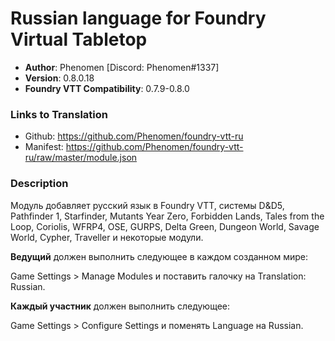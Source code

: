 # Russian language for Foundry Virtual Tabletop

* **Author**: Phenomen [Discord: Phenomen#1337]
* **Version**: 0.8.0.18
* **Foundry VTT Compatibility**: 0.7.9-0.8.0

### Links to Translation
* Github: https://github.com/Phenomen/foundry-vtt-ru
* Manifest: https://github.com/Phenomen/foundry-vtt-ru/raw/master/module.json


### Description
Модуль добавляет русский язык в Foundry VTT, системы D&D5, Pathfinder 1, Starfinder, Mutants Year Zero, Forbidden Lands, Tales from the Loop, Coriolis, WFRP4, OSE, GURPS, Delta Green, Dungeon World, Savage World, Cypher, Traveller и некоторые модули.

**Ведущий** должен выполнить следующее в каждом созданном мире:

Game Settings > Manage Modules и поставить галочку на Translation: Russian.

**Каждый участник** должен выполнить следующее:

Game Settings > Configure Settings и поменять Language на Russian.

